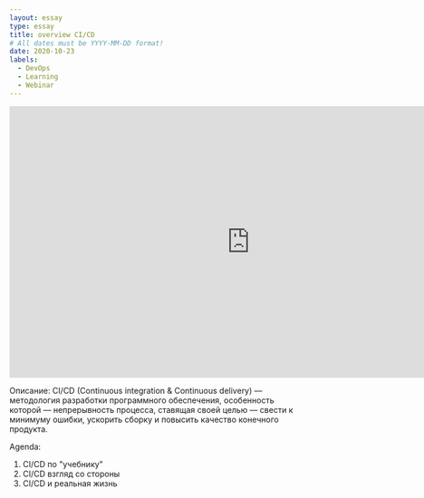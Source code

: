 ```yaml
---
layout: essay
type: essay
title: overview CI/CD
# All dates must be YYYY-MM-DD format!
date: 2020-10-23
labels:
  - DevOps
  - Learning
  - Webinar
---
```


<iframe width="848" height="480" src="https://www.youtube.com/embed/tqeeR252cZM" title="YouTube video player" frameborder="0" allow="accelerometer; autoplay; clipboard-write; encrypted-media; gyroscope; picture-in-picture" allowfullscreen></iframe>

Описание: CI/CD (Continuous integration & Continuous delivery) — методология разработки программного обеспечения, особенность которой — непрерывность процесса, ставящая своей целью — свести к минимуму ошибки, ускорить сборку и повысить качество конечного продукта.

Agenda:
1. CI/CD по "учебнику"
2. CI/CD взгляд со стороны
3. CI/CD и реальная жизнь
